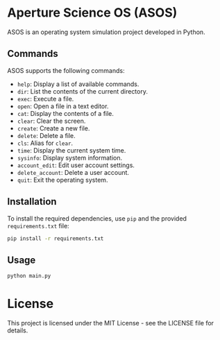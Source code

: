 # Aperture Science OS (ASOS)

ASOS is an operating system simulation project developed in Python.

## Commands

ASOS supports the following commands:

- `help`: Display a list of available commands.
- `dir`: List the contents of the current directory.
- `exec`: Execute a file.
- `open`: Open a file in a text editor.
- `cat`: Display the contents of a file.
- `clear`: Clear the screen.
- `create`: Create a new file.
- `delete`: Delete a file.
- `cls`: Alias for `clear`.
- `time`: Display the current system time.
- `sysinfo`: Display system information.
- `account_edit`: Edit user account settings.
- `delete_account`: Delete a user account.
- `quit`: Exit the operating system.

## Installation

To install the required dependencies, use `pip` and the provided `requirements.txt` file:

```bash
pip install -r requirements.txt
```

## Usage 

```bash
python main.py
```

# License

This project is licensed under the MIT License - see the LICENSE file for details.

